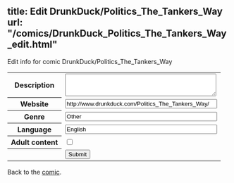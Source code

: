 title: Edit DrunkDuck/Politics_The_Tankers_Way
url: "/comics/DrunkDuck_Politics_The_Tankers_Way_edit.html"
---
Edit info for comic DrunkDuck/Politics_The_Tankers_Way

<form name="comic" action="http://gaepostmail.appspot.com/comic/" method="post">
<table class="comicinfo">
<tr>
<th>Description</th><td><textarea name="description" cols="40" rows="3"></textarea></td>
</tr>
<tr>
<th>Website</th><td><input type="text" name="url" value="http://www.drunkduck.com/Politics_The_Tankers_Way/" size="40"/></td>
</tr>
<tr>
<th>Genre</th><td><input type="text" name="genre" value="Other" size="40"/></td>
</tr>
<tr>
<th>Language</th><td><input type="text" name="language" value="English" size="40"/></td>
</tr>
<tr>
<th>Adult content</th><td><input type="checkbox" name="adult" value="adult" /></td>
</tr>
<tr>
<th></th><td>
<input type="hidden" name="comic" value="DrunkDuck_Politics_The_Tankers_Way" />
<input type="submit" name="submit" value="Submit" />
</td>
</tr>
</table>
</form>

Back to the [comic](DrunkDuck_Politics_The_Tankers_Way.html).
